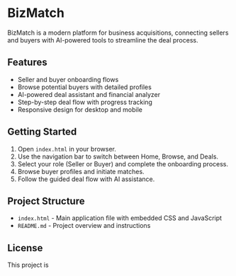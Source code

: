 # BizMatch

BizMatch is a modern platform for business acquisitions, connecting sellers and buyers with AI-powered tools to streamline the deal process.

## Features

- Seller and buyer onboarding flows
- Browse potential buyers with detailed profiles
- AI-powered deal assistant and financial analyzer
- Step-by-step deal flow with progress tracking
- Responsive design for desktop and mobile

## Getting Started

1. Open `index.html` in your browser.
2. Use the navigation bar to switch between Home, Browse, and Deals.
3. Select your role (Seller or Buyer) and complete the onboarding process.
4. Browse buyer profiles and initiate matches.
5. Follow the guided deal flow with AI assistance.

## Project Structure

- `index.html` - Main application file with embedded CSS and JavaScript
- `README.md` - Project overview and instructions

## License

This project is
